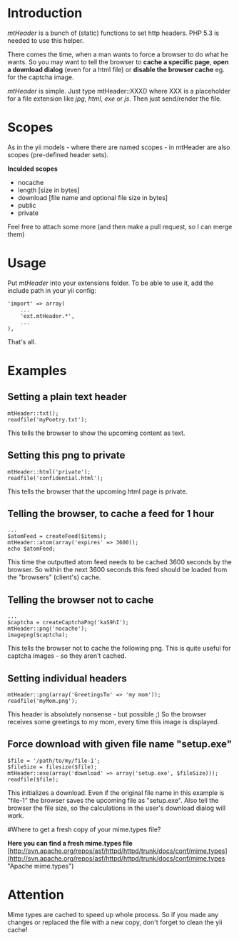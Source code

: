 # Introduction

*mtHeader* is a bunch of (static) functions to set http headers. PHP 5.3 is needed to use this helper.

There comes the time, when a man wants to force a browser to do what he wants. So you may want to tell the browser to **cache a specific page**, **open a download dialog** (even for a html file) or **disable the browser cache** eg. for the captcha image.

*mtHeader* is simple. Just type mtHeader::XXX() where XXX is a placeholder for a file extension like *jpg*, *html*, *exe* or *js*.
Then just send/render the file.

# Scopes

As in the yii models - where there are named scopes - in mtHeader are also scopes (pre-defined header sets).

**Inculded scopes**

- nocache
- length    [size in bytes]
- download  [file name and optional file size in bytes]
- public
- private

Feel free to attach some more (and then make a pull request, so I can merge them)

# Usage

Put *mtHeader* into your extensions folder. To be able to use it, add the include path in your yii config:

    'import' => array(
        ...
        'ext.mtHeader.*',
        ...
    ),

That's all.

# Examples

## Setting a plain text header

    mtHeader::txt();
    readfile('myPoetry.txt');

This tells the browser to show the upcoming content as text.

## Setting this png to private

    mtHeader::html('private');
    readfile('confidential.html');

This tells the browser that the upcoming html page is private.

## Telling the browser, to cache a feed for 1 hour

    ...
    $atomFeed = createFeed($items);
    mtHeader::atom(array('expires' => 3600));
    echo $atomFeed;

This time the outputted atom feed needs to be cached 3600 seconds by the browser. So within the next 3600 seconds this feed should be loaded from the "browsers" (client's) cache.

## Telling the browser not to cache

    ...
    $captcha = createCaptchaPng('kaS9hI');
    mtHeader::png('nocache');
    imagepng($captcha);

This tells the browser not to cache the following png. This is quite useful for captcha images - so they aren't cached.

## Setting individual headers

    mtHeader::png(array('GreetingsTo' => 'my mom'));
    readfile('myMom.png');

This header is absolutely nonsense - but possible ;) So the browser receives some greetings to my mom, every time this image is displayed.

## Force download with given file name "setup.exe"

    $file = '/path/to/my/file-1';
    $fileSize = filesize($file);
    mtHeader::exe(array('download' => array('setup.exe', $fileSize)));
    readfile($file);

This initializes a download. Even if the original file name in this example is "file-1" the browser saves the upcoming file as "setup.exe". Also tell the browser the file size, so the calculations in the user's download dialog will work.

#Where to get a fresh copy of your mime.types file?

**Here you can find a fresh mime.types file**
[http://svn.apache.org/repos/asf/httpd/httpd/trunk/docs/conf/mime.types](http://svn.apache.org/repos/asf/httpd/httpd/trunk/docs/conf/mime.types "Apache mime.types")

# Attention

Mime types are cached to speed up whole process. So if you made any changes or replaced the file with a new copy, don't forget to clean the yii cache!

